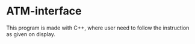 # ATM-interface
This program is made with C++, where user need to follow the instruction as given on display.
